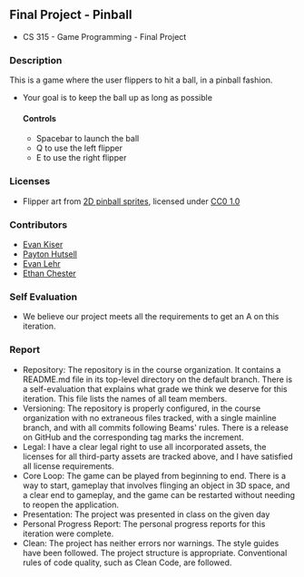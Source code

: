 ## Final Project - Pinball
- CS 315 - Game Programming - Final Project
  
### Description
This is a game where the user flippers to hit a ball, in a pinball fashion.
- Your goal is to keep the ball up as long as possible

  #### Controls
  - Spacebar to launch the ball
  - Q to use the left flipper
  - E to use the right flipper

### Licenses
- Flipper art from [2D pinball sprites](https://opengameart.org/content/2d-pinball-sprites), licensed under [CC0 1.0](https://creativecommons.org/publicdomain/zero/1.0/)

### Contributors
- [Evan Kiser](https://github.com/evankiser01)
- [Payton Hutsell](https://github.com/paytonh13)
- [Evan Lehr](https://github.com/EMLehr)
- [Ethan Chester](https://github.com/Ethan-Chester)

### Self Evaluation
- We believe our project meets all the requirements to get an A on this iteration.

### Report
- Repository: The repository is in the course organization. It contains a README.md file in its top-level directory on the default branch. There is a self-evaluation that explains what grade we think we deserve for this iteration. This file lists the names of all team members.
- Versioning: The repository is properly configured, in the course organization with no extraneous files tracked, with a single mainline branch, and with all commits following Beams' rules. There is a release on GitHub and the corresponding tag marks the increment.
- Legal: I have a clear legal right to use all incorporated assets, the licenses for all third-party assets are tracked above, and I have satisfied all license requirements.
- Core Loop: The game can be played from beginning to end. There is a way to start, gameplay that involves flinging an object in 3D space, and a clear end to gameplay, and the game can be restarted without needing to reopen the application.
- Presentation: The project was presented in class on the given day
- Personal Progress Report: The personal progress reports for this iteration were complete.
- Clean: The project has neither errors nor warnings. The style guides have been followed. The project structure is appropriate. Conventional rules of code quality, such as Clean Code, are followed.
